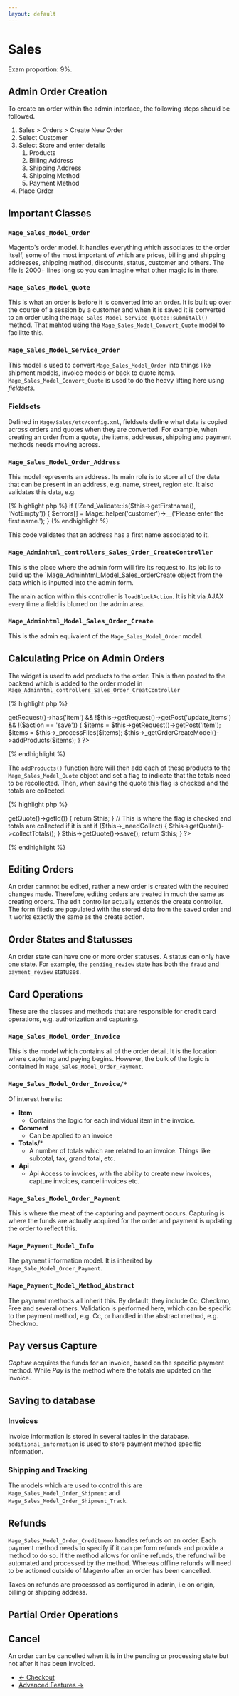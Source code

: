 ```yaml
---
layout: default
---
```


# Sales

Exam proportion: 9%.

## Admin Order Creation

To create an order within the admin interface, the following steps should be followed.

1. Sales > Orders > Create New Order
2. Select Customer
3. Select Store and enter details
	1. Products
	2. Billing Address
	3. Shipping Address
	4. Shipping Method
	5. Payment Method
4. Place Order

## Important Classes


### `Mage_Sales_Model_Order`

Magento's order model.  It handles everything which associates to the order itself, some of the most important of which are prices, billing and shipping addresses, shipping method, discounts, status, customer and others.  The file is 2000+ lines long so you can imagine what other magic is in there.

### `Mage_Sales_Model_Quote`

This is what an order is before it is converted into an order.  It is built up over the course of a session by a customer and when it is saved it is converted to an order using the `Mage_Sales_Model_Service_Quote::submitAll()` method.  That mehtod using the `Mage_Sales_Model_Convert_Quote` model to facilitte this.

### `Mage_Sales_Model_Service_Order`

This model is used to convert `Mage_Sales_Model_Order` into things like shipment models, invoice models or back to quote items.  `Mage_Sales_Model_Convert_Quote` is used to do the heavy lifting here using *fieldsets*.

### Fieldsets

Defined in `Mage/Sales/etc/config.xml`, fieldsets define what data is copied across orders and quotes when they are converted. For example, when creating an order from a quote, the items, addresses, shipping and payment methods needs moving across.

### `Mage_Sales_Model_Order_Address`

This model represents an address. Its main role is to store all of the data that can be present in an address, e.g. name, street, region etc.  It also validates this data, e.g.

{% highlight php %}
if (!Zend_Validate::is($this->getFirstname(), 'NotEmpty')) {
    $errors[] = Mage::helper('customer')->__('Please enter the first name.');
}
{% endhighlight %}

This code validates that an address has a first name associated to it.

### `Mage_Adminhtml_controllers_Sales_Order_CreateController`

This is the place where the admin form will fire its request to.  Its job is to build up the `Mage_Adminhtml_Model_Sales_orderCreate object from the data which is inputted into the admin form.

The main action within this controller is `loadBlockAction`.  It is hit via AJAX every time a field is blurred on the admin area. 

### `Mage_Adminhtml_Model_Sales_Order_Create`

This is the admin equivalent of the `Mage_Sales_Model_Order` model.

## Calculating Price on Admin Orders

The widget is used to add products to the order.  This is then posted to the backend which is added to the order model in `Mage_Adminhtml_controllers_Sales_Order_CreatController`

{% highlight php %}
<?php
if ($this->getRequest()->has('item') && !$this->getRequest()->getPost('update_items') && !($action == 'save')) {
    $items = $this->getRequest()->getPost('item');
    $items = $this->_processFiles($items);
    $this->_getOrderCreateModel()->addProducts($items);
}
?>
{% endhighlight %}

The `addProducts()` function here will then add each of these products to the `Mage_Sales_Model_Quote` object and set a flag to indicate that the totals need to be recollected. Then, when saving the quote this flag is checked and the totals are collected.

{% highlight php %}
<?php
public function saveQuote()
{
    if (!$this->getQuote()->getId()) {
        return $this;
    }

    // This is where the flag is checked and totals are collected if it is set
    if ($this->_needCollect) {
        $this->getQuote()->collectTotals();
    }

    $this->getQuote()->save();
    return $this;
}
?>
{% endhighlight %}

## Editing Orders

An order cannnot be edited, rather a new order is created with the required changes made. Therefore, editing orders are treated in much the same as creating orders.  The edit controller actually extends the create controller.  The form fileds are populated with the stored data from the saved order and it works exactly the same as the create action.


## Order States and Statusses

An order state can have one or more order statuses.  A status can only have one state. For example, the `pending_review` state has both the `fraud` and `payment_review` statuses.


## Card Operations

These are the classes and methods that are responsible for credit card operations, e.g. authorization and capturing.

### `Mage_Sales_Model_Order_Invoice`

This is the model which contains all of the order detail. It is the location where capturing and paying begins.  However, the bulk of the logic is contained in `Mage_Sales_Model_Order_Payment`.

### `Mage_Sales_Model_Order_Invoice/*`

Of interest here is:

- **Item**
	- Contains the logic for each individual item in the invoice. 
- **Comment**
	- Can be applied to an invoice
- **Totals/***
	- A number of totals which are related to an invoice.  Things like subtotal, tax, grand total, etc. 
- **Api**
	- Api Access to invoices, with the ability to create new invoices, capture invoices, cancel invoices etc.

### `Mage_Sales_Model_Order_Payment`

This is where the meat of the capturing and payment occurs.  Capturing is where the funds are actually acquired for the order and payment is updating the order to reflect this.

### `Mage_Payment_Model_Info`

The payment information model.  It is inherited by `Mage_Sale_Model_Order_Payment`.

### `Mage_Payment_Model_Method_Abstract`

The payment methods all inherit this. By default, they include Cc, Checkmo, Free and several others. Validation is performed here, which can be specific to the payment method, e.g. Cc, or handled in the abstract method, e.g. Checkmo.


## Pay versus Capture

*Capture* acquires the funds for an invoice, based on the specific payment method. While *Pay* is the method where the totals are updated on the invoice.

## Saving to database

### Invoices

Invoice information is stored in several tables in the database.  `additional_information` is used to store payment method specific information.

### Shipping and Tracking

The models which are used to control this are `Mage_Sales_Model_Order_Shipment` and `Mage_Sales_Model_Order_Shipment_Track`.

## Refunds

`Mage_Sales_Model_Order_Creditmemo` handles refunds on an order.  Each payment method needs to specify if it can perform refunds and provide a method to do so.  If the method allows for online refunds, the refund wil be automated and processed by the method.  Whereas offline refunds will need to be actioned outside of Magento after an order has been cancelled.

Taxes on refunds are processsed as configured in admin, i.e on origin, billing or shipping address.

## Partial Order Operations

## Cancel

An order can be cancelled when it is in the pending or processing state but not after it has been invoiced.

<ul class="navigation">
    <li class="prev"><a href="/checkout.html">&larr; Checkout</a>
    <li class="next"><a href="/advanced.html">Advanced Features &rarr;</a>
</ul>
